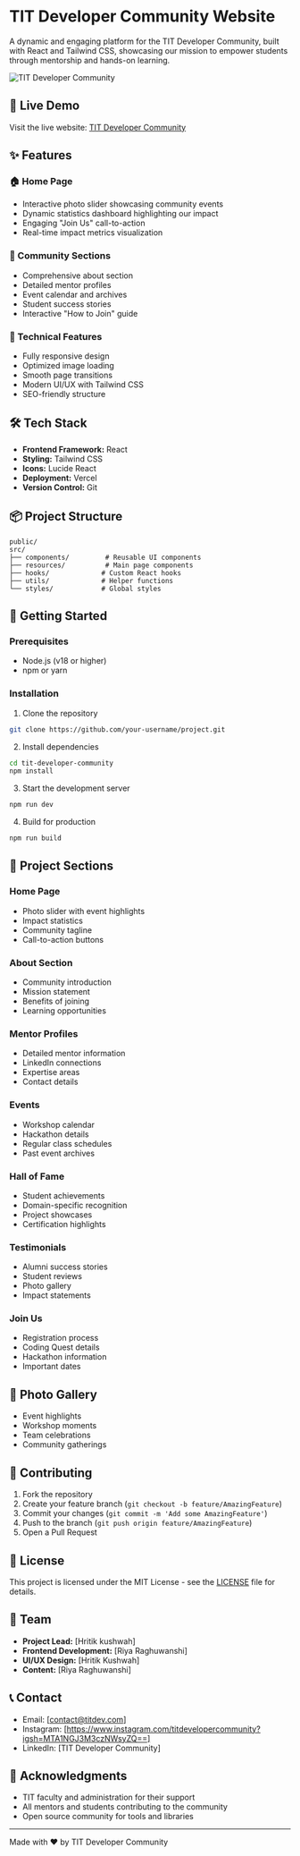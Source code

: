 # TIT Developer Community Website

A dynamic and engaging platform for the TIT Developer Community, built with React and Tailwind CSS, showcasing our mission to empower students through mentorship and hands-on learning.

![TIT Developer Community](https://www.instagram.com/titdevelopercommunity?igsh=MTA1NGJ3M3czNWsyZQ==)

## 🚀 Live Demo

Visit the live website: [TIT Developer Community](https://titdevcommunity.vercel.app/)

## ✨ Features

### 🏠 Home Page
- Interactive photo slider showcasing community events
- Dynamic statistics dashboard highlighting our impact
- Engaging "Join Us" call-to-action
- Real-time impact metrics visualization

### 👥 Community Sections
- Comprehensive about section
- Detailed mentor profiles
- Event calendar and archives
- Student success stories
- Interactive "How to Join" guide

### 📱 Technical Features
- Fully responsive design
- Optimized image loading
- Smooth page transitions
- Modern UI/UX with Tailwind CSS
- SEO-friendly structure

## 🛠️ Tech Stack

- **Frontend Framework:** React
- **Styling:** Tailwind CSS
- **Icons:** Lucide React
- **Deployment:** Vercel
- **Version Control:** Git

## 📦 Project Structure

```
public/
src/
├── components/         # Reusable UI components
├── resources/          # Main page components
├── hooks/             # Custom React hooks
├── utils/             # Helper functions
└── styles/            # Global styles
```

## 🚀 Getting Started

### Prerequisites

- Node.js (v18 or higher)
- npm or yarn

### Installation

1. Clone the repository
```bash
git clone https://github.com/your-username/project.git
```

2. Install dependencies
```bash
cd tit-developer-community
npm install
```

3. Start the development server
```bash
npm run dev
```

4. Build for production
```bash
npm run build
```

## 📝 Project Sections

### Home Page
- Photo slider with event highlights
- Impact statistics
- Community tagline
- Call-to-action buttons

### About Section
- Community introduction
- Mission statement
- Benefits of joining
- Learning opportunities

### Mentor Profiles
- Detailed mentor information
- LinkedIn connections
- Expertise areas
- Contact details

### Events
- Workshop calendar
- Hackathon details
- Regular class schedules
- Past event archives

### Hall of Fame
- Student achievements
- Domain-specific recognition
- Project showcases
- Certification highlights

### Testimonials
- Alumni success stories
- Student reviews
- Photo gallery
- Impact statements

### Join Us
- Registration process
- Coding Quest details
- Hackathon information
- Important dates

## 📸 Photo Gallery
- Event highlights
- Workshop moments
- Team celebrations
- Community gatherings

## 🤝 Contributing

1. Fork the repository
2. Create your feature branch (`git checkout -b feature/AmazingFeature`)
3. Commit your changes (`git commit -m 'Add some AmazingFeature'`)
4. Push to the branch (`git push origin feature/AmazingFeature`)
5. Open a Pull Request

## 📄 License

This project is licensed under the MIT License - see the [LICENSE](LICENSE) file for details.

## 👥 Team

- **Project Lead:** [Hritik kushwah]
- **Frontend Development:** [Riya Raghuwanshi]
- **UI/UX Design:** [Hritik Kushwah]
- **Content:** [Riya Raghuwanshi]

## 📞 Contact

- Email: [contact@titdev.com]
- Instagram: [https://www.instagram.com/titdevelopercommunity?igsh=MTA1NGJ3M3czNWsyZQ==]
- LinkedIn: [TIT Developer Community]

## 🙏 Acknowledgments

- TIT faculty and administration for their support
- All mentors and students contributing to the community
- Open source community for tools and libraries

---

Made with ❤️ by TIT Developer Community
